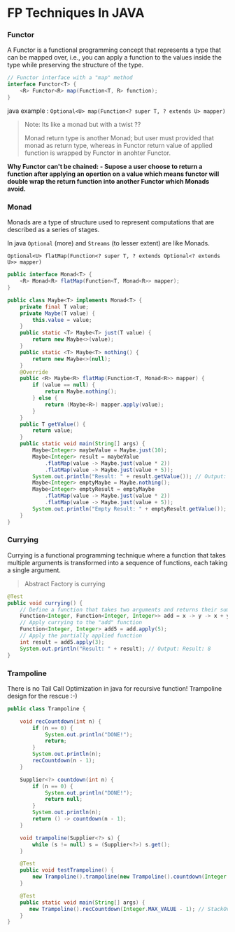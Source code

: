FP Techniques In JAVA
=====================

### Functor

A Functor is a functional programming concept that represents a type that can be mapped over, i.e., you can apply a function to the values inside the type while preserving the structure of the type.

```java
// Functor interface with a "map" method
interface Functor<T> {
    <R> Functor<R> map(Function<T, R> function);
}
```

java example : `Optional<U> map(Function<? super T, ? extends U> mapper)`

> Note: Its like a monad but with a twist ??
> 
> Monad return type is another Monad; but user must provided that monad as return type, whereas in Functor return value of applied function is wrapped by Functor in anohter Functor.

**Why Functor can't be chained: - Supose a user choose to return a function after applying an opertion on a value which means functor will double wrap the return function into another Functor which Monads avoid.**


### Monad

Monads are a type of structure used to represent computations that are described as a series of stages. 

In java `Optional` (more) and `Streams` (to lesser extent) are like Monads.

`Optional<U> flatMap(Function<? super T, ? extends Optional<? extends U>> mapper)`

```java
public interface Monad<T> {
    <R> Monad<R> flatMap(Function<T, Monad<R>> mapper);
}

public class Maybe<T> implements Monad<T> {
    private final T value;
    private Maybe(T value) {
        this.value = value;
    }
    public static <T> Maybe<T> just(T value) {
        return new Maybe<>(value);
    }
    public static <T> Maybe<T> nothing() {
        return new Maybe<>(null);
    }
    @Override
    public <R> Maybe<R> flatMap(Function<T, Monad<R>> mapper) {
        if (value == null) {
            return Maybe.nothing();
        } else {
            return (Maybe<R>) mapper.apply(value);
        }
    }
    public T getValue() {
        return value;
    }
    public static void main(String[] args) {
        Maybe<Integer> maybeValue = Maybe.just(10);
        Maybe<Integer> result = maybeValue
            .flatMap(value -> Maybe.just(value * 2))
            .flatMap(value -> Maybe.just(value + 5));
        System.out.println("Result: " + result.getValue()); // Output: Result: 25
        Maybe<Integer> emptyMaybe = Maybe.nothing();
        Maybe<Integer> emptyResult = emptyMaybe
            .flatMap(value -> Maybe.just(value * 2))
            .flatMap(value -> Maybe.just(value + 5));
        System.out.println("Empty Result: " + emptyResult.getValue()); // Output: Empty Result: null
    }
}
```

### Currying

Currying is a functional programming technique where a function that takes multiple arguments is transformed into a sequence of functions, each taking a single argument.

> Abstract Factory is currying

```java
@Test
public void currying() {
    // Define a function that takes two arguments and returns their sum
    Function<Integer, Function<Integer, Integer>> add = x -> y -> x + y;
    // Apply currying to the "add" function
    Function<Integer, Integer> add5 = add.apply(5);
    // Apply the partially applied function
    int result = add5.apply(3);
    System.out.println("Result: " + result); // Output: Result: 8
}
```

### Trampoline

There is no Tail Call Optimization in java for recursive function! Trampoline design for the rescue :-)

```java
public class Trampoline {

    void recCountdown(int n) {
        if (n == 0) {
            System.out.println("DONE!");
            return;
        }
        System.out.println(n);
        recCountdown(n - 1);
    }

    Supplier<?> countdown(int n) {
        if (n == 0) {
            System.out.println("DONE!");
            return null;
        }
        System.out.println(n);
        return () -> countdown(n - 1);
    }

    void trampoline(Supplier<?> s) {
        while (s != null) s = (Supplier<?>) s.get();
    }

    @Test
    public void testTrampoline() {
        new Trampoline().trampoline(new Trampoline().countdown(Integer.MAX_VALUE - 1));
    }

    @Test
    public static void main(String[] args) {
       new Trampoline().recCountdown(Integer.MAX_VALUE - 1); // StackOverflowException as low as 20000
    }
}
```
